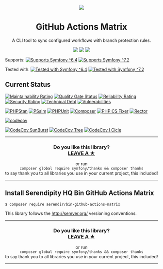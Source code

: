<p align="center">
    <a href="http://www.serendipityhq.com" target="_blank">
        <img style="max-width: 350px" src="http://www.serendipityhq.com/assets/open-source-projects/Logo-SerendipityHQ-Icon-Text-Purple.png">
    </a>
</p>

<h1 align="center">GitHub Actions Matrix</h1>
<p align="center">A CLI tool to sync configured workflows with branch protection rules.</p>
<p align="center">
    <a href="https://github.com/Aerendir/bin-github-actions-matrix/releases"><img src="https://img.shields.io/packagist/v/aerendir/bin-github-actions-matrix.svg?style=flat-square"></a>
    <a href="https://opensource.org/licenses/MIT"><img src="https://img.shields.io/badge/license-MIT-brightgreen.svg?style=flat-square"></a>
    <a href="https://github.com/Aerendir/bin-github-actions-matrix/releases"><img src="https://img.shields.io/packagist/php-v/aerendir/bin-github-actions-matrix?color=%238892BF&style=flat-square&logo=php" /></a>
</p>
<p>
    Supports:
    <a title="Supports Symfony ^6.4" href="https://github.com/Aerendir/bin-github-actions-matrix/actions?query=branch%3Adev"><img title="Supports Symfony ^6.4" src="https://img.shields.io/badge/Symfony-%5E6.4-333?style=flat-square&logo=symfony" /></a>
    <a title="Supports Symfony ^7.2" href="https://github.com/Aerendir/bin-github-actions-matrix/actions?query=branch%3Adev"><img title="Supports Symfony ^7.2" src="https://img.shields.io/badge/Symfony-%5E7.2-333?style=flat-square&logo=symfony" /></a>
</p>
<p>
    Tested with:
    <a title="Tested with Symfony ^6.4" href="https://github.com/Aerendir/bin-github-actions-matrix/actions?query=branch%3Adev"><img title="Tested with Symfony ^6.4" src="https://img.shields.io/badge/Symfony-%5E6.4-333?style=flat-square&logo=symfony" /></a>
    <a title="Tested with Symfony ^7.2" href="https://github.com/Aerendir/bin-github-actions-matrix/actions?query=branch%3Adev"><img title="Tested with Symfony ^7.2" src="https://img.shields.io/badge/Symfony-%5E7.2-333?style=flat-square&logo=symfony" /></a>
</p>

## Current Status

[![Maintainability Rating](https://sonarcloud.io/api/project_badges/measure?project=Aerendir_bin-github-actions-matrix&metric=sqale_rating)](https://sonarcloud.io/dashboard?id=Aerendir_bin-github-actions-matrix)
[![Quality Gate Status](https://sonarcloud.io/api/project_badges/measure?project=Aerendir_bin-github-actions-matrix&metric=alert_status)](https://sonarcloud.io/dashboard?id=Aerendir_bin-github-actions-matrix)
[![Reliability Rating](https://sonarcloud.io/api/project_badges/measure?project=Aerendir_bin-github-actions-matrix&metric=reliability_rating)](https://sonarcloud.io/dashboard?id=Aerendir_bin-github-actions-matrix)
[![Security Rating](https://sonarcloud.io/api/project_badges/measure?project=Aerendir_bin-github-actions-matrix&metric=security_rating)](https://sonarcloud.io/dashboard?id=Aerendir_bin-github-actions-matrix)
[![Technical Debt](https://sonarcloud.io/api/project_badges/measure?project=Aerendir_bin-github-actions-matrix&metric=sqale_index)](https://sonarcloud.io/dashboard?id=Aerendir_bin-github-actions-matrix)
[![Vulnerabilities](https://sonarcloud.io/api/project_badges/measure?project=Aerendir_bin-github-actions-matrix&metric=vulnerabilities)](https://sonarcloud.io/dashboard?id=Aerendir_bin-github-actions-matrix)

[![PHPStan](https://github.com/Aerendir/bin-github-actions-matrix/workflows/PHPStan/badge.svg)](https://github.com/Aerendir/bin-github-actions-matrix/actions?query=branch%3Adev)
[![PSalm](https://github.com/Aerendir/bin-github-actions-matrix/workflows/PSalm/badge.svg)](https://github.com/Aerendir/bin-github-actions-matrix/actions?query=branch%3Adev)
[![PHPUnit](https://github.com/Aerendir/bin-github-actions-matrix/workflows/PHPunit/badge.svg)](https://github.com/Aerendir/bin-github-actions-matrix/actions?query=branch%3Adev)
[![Composer](https://github.com/Aerendir/bin-github-actions-matrix/workflows/Composer/badge.svg)](https://github.com/Aerendir/bin-github-actions-matrix/actions?query=branch%3Adev)
[![PHP CS Fixer](https://github.com/Aerendir/bin-github-actions-matrix/workflows/PHP%20CS%20Fixer/badge.svg)](https://github.com/Aerendir/bin-github-actions-matrix/actions?query=branch%3Adev)
[![Rector](https://github.com/Aerendir/bin-github-actions-matrix/workflows/Rector/badge.svg)](https://github.com/Aerendir/bin-github-actions-matrix/actions?query=branch%3Adev)

[![codecov](https://codecov.io/gh/Aerendir/bin-github-actions-matrix/branch/dev/graph/badge.svg?token=iZiIGuk91g)](https://codecov.io/gh/Aerendir/bin-github-actions-matrix)


[![CodeCov SunBurst](https://codecov.io/gh/Aerendir/bin-github-actions-matrix/branch/dev/graphs/sunburst.svg?token=iZiIGuk91g)](https://codecov.io/gh/Aerendir/bin-github-actions-matrix)
[![CodeCov Tree](https://codecov.io/gh/Aerendir/bin-github-actions-matrix/branch/dev/graphs/tree.svg?token=iZiIGuk91g)](https://codecov.io/gh/Aerendir/bin-github-actions-matrix)
[![CodeCov I Cicle](https://codecov.io/gh/Aerendir/bin-github-actions-matrix/branch/dev/graphs/icicle.svg?token=iZiIGuk91g)](https://codecov.io/gh/Aerendir/bin-github-actions-matrix)

<hr />
<h3 align="center">
    <b>Do you like this library?</b><br />
    <b><a href="#js-repo-pjax-container">LEAVE A &#9733;</a></b>
</h3>
<p align="center">
    or run<br />
    <code>composer global require symfony/thanks && composer thanks</code><br />
    to say thank you to all libraries you use in your current project, this included!
</p>
<hr />

## Install Serendipity HQ Bin GitHub Actions Matrix

    $ composer require aerendir/bin-github-actions-matrix

This library follows the http://semver.org/ versioning conventions.

<hr />
<h3 align="center">
    <b>Do you like this library?</b><br />
    <b><a href="#js-repo-pjax-container">LEAVE A &#9733;</a></b>
</h3>
<p align="center">
    or run<br />
    <code>composer global require symfony/thanks && composer thanks</code><br />
    to say thank you to all libraries you use in your current project, this included!
</p>
<hr />
